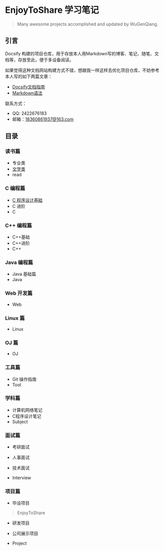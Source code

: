 # EnjoyToShare 学习笔记

> Many awesome projects accomplished and updated by WuGenQiang.

## 引言

Docsify 构建的项目仓库，用于存放本人用Markdown写的博客、笔记、随笔、文档等，存放至此，便于多设备阅读。

如果觉得这种文档网站构建方式不错，想跟我一样这样去优化项目仓库，不妨参考本人写的如下两篇文章：
* [Docsify文档指南](docsify/docsifyNotes.md)
* [Markdown语法](markdown/mdNotes.md)

联系方式：
* QQ: 2422676183
* 邮箱：18360861937@163.com

## 目录

### 读书篇
* 专业类
* [文学类](ibooks/readingNotes.md)
* read

### C 编程篇
* [C 程序设计基础](C/C-Notes.md)
* C 进阶
* C

### C++ 编程篇
* C++基础
* C++进阶
* C++

### Java 编程篇
* Java 基础篇
* Java

### Web 开发篇
* Web

### Linux 篇
* Linux

###  OJ 篇
* OJ

### 工具篇
* Git 操作指南
* Tool

### 学科篇

* 计算机网络笔记
* C程序设计笔记
* Subject

### 面试篇

* 考研面试

* 人事面试

* 技术面试

* Interview

### 项目篇
* 毕设项目
> EnjoyToShare

* 研发项目

* 公司展示项目
* Project
